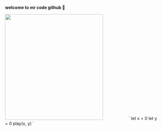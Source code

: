 <b> welcome to mr code github 👋</b>


<img style="width: 80%; height: 350px; " src="https://user-images.githubusercontent.com/111518636/189497902-30b78ed0-5df6-4a4a-8bc4-f91b35cd8626.gif" />
`
let x = 0
let y = 0
play(x, y)
`
